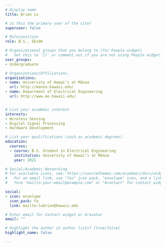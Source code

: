 ```yaml
---
# Display name
title: Brian Lu

# Is this the primary user of the site?
superuser: false

# Role/position
role: B.S., EEx96

# Organizational groups that you belong to (for People widget)
#   Set this to `[]` or comment out if you are not using People widget.
user_groups:
- Undergraduate

# Organizations/Affiliations.
organizations:
- name: University of Hawaiʻi at Mānoa
  url: http://manoa.hawaii.edu/
- name: Department of Electrical Engineering
  url: http://www.ee.hawaii.edu/


# List your academic interest
interests:
- Wireless Sensing
- Digital Signal Processing 
- Hardware Development 

# List your qualifications (such as academic degrees).
education:
  courses:
  - course: B.S. Student in Electrical Engineering
    institution: University of Hawaiʻi at Mānoa
    year: 2021

# Social/Academic Networking
# For available icons, see: https://sourcethemes.com/academic/docs/widgets/#icons
#   For an email link, use "fas" icon pack, "envelope" icon, and a link in the
#   form "mailto:your-email@example.com" or "#contact" for contact widget.

social:
- icon: envelope
  icon_pack: fa
  link: mailto:lubrian@hawaii.edu

# Enter email for Contact widget or Gravatar
email: ""

# Highlight the author in author lists? (true/false)
highlight_name: false

---
```


